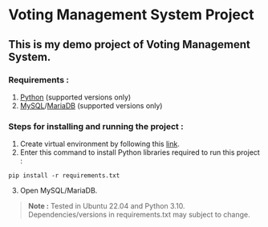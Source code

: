 # Voting Management System Project

## This is my demo project of Voting Management System.

### Requirements :
1. [Python](https://www.python.org/) (supported versions only)
2. [MySQL](https://dev.mysql.com/downloads/)/[MariaDB](https://mariadb.org/) (supported versions only)

### Steps for installing and running the project :
1. Create virtual environment by following this [link](https://www.geeksforgeeks.org/creating-python-virtual-environment-windows-linux/).
2. Enter this command to install Python libraries required to run this project :
```
pip install -r requirements.txt
```
3. Open MySQL/MariaDB.





> **Note :** Tested in Ubuntu 22.04 and Python 3.10. Dependencies/versions in requirements.txt may subject to change.
